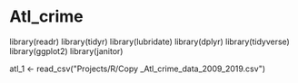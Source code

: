 # Atl_crime
library(readr)
library(tidyr)
library(lubridate)
library(dplyr)
library(tidyverse)
library(ggplot2)
library(janitor)

atl_1 <- read_csv("Projects/R/Copy _Atl_crime_data_2009_2019.csv")
